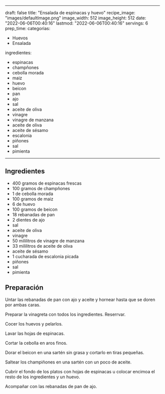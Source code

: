 
---
draft: false
title: "Ensalada de espinacas y huevo"
recipe_image: "images/defaultImage.png"
image_width: 512
image_height: 512
date: "2022-06-06T00:40:16"
lastmod: "2022-06-06T00:40:16"
servings: 6
prep_time: 
categorias:
  - Huevos
  - Ensalada

ingredientes:
  - espinacas
  - champñones
  - cebolla morada
  - maiz
  - huevo
  - beicon
  - pan
  - ajo
  - sal
  - aceite de oliva
  - vinagre
  - vinagre de manzana
  - aceite de oliva
  - aceite de sésamo
  - escalonia
  - piñones
  - sal
  - pimienta
---

## Ingredientes
- 400 gramos de espinacas frescas
- 100 gramos de champñones
- 1  de cebolla morada
- 100 gramos de maiz
- 6  de huevo
- 100 gramos de beicon
- 18 rebanadas de pan
- 2 dientes de ajo
- sal
- aceite de oliva
- vinagre
- 50 mililitros de vinagre de manzana
- 33 mililitros de aceite de oliva
- aceite de sésamo
- 1 cucharada de escalonia picada
- piñones
- sal
- pimienta

## Preparación
Untar las rebanadas de pan con ajo y aceite y hornear hasta que se doren por ambas caras.

Preparar la vinagreta con todos los ingredientes. Reserrvar.

Cocer los huevos y pelarlos. 

Lavar las hojas de espinacas.

Cortar la cebolla en aros finos.

Dorar el beicon en una sartén sin grasa y cortarlo en tiras pequeñas.

Saltear los champiñones en una sartén con un poco de aceite.

Cubrir el fondo de los platos con hojas de espinacas u colocar encimoa el resto de los ingredientes y un huevo.

Acompañar con las rebanadas de pan de ajo.


